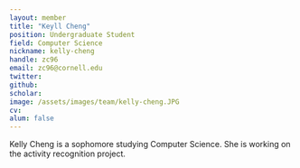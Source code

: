 ```yaml
---
layout: member
title: "Keyll Cheng"
position: Undergraduate Student
field: Computer Science
nickname: kelly-cheng
handle: zc96
email: zc96@cornell.edu
twitter: 
github: 
scholar: 
image: /assets/images/team/kelly-cheng.JPG
cv: 
alum: false
---
```

Kelly Cheng is a sophomore studying Computer Science. She is working on the activity recognition project.
